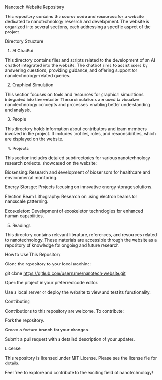 Nanotech Website Repository

This repository contains the source code and resources for a website dedicated to nanotechnology research and development. The website is organized into several sections, each addressing a specific aspect of the project.

Directory Structure

1. AI ChatBot

This directory contains files and scripts related to the development of an AI chatbot integrated into the website. The chatbot aims to assist users by answering questions, providing guidance, and offering support for nanotechnology-related queries.

2. Graphical Simulation

This section focuses on tools and resources for graphical simulations integrated into the website. These simulations are used to visualize nanotechnology concepts and processes, enabling better understanding and analysis.

3. People

This directory holds information about contributors and team members involved in the project. It includes profiles, roles, and responsibilities, which are displayed on the website.

4. Projects

This section includes detailed subdirectories for various nanotechnology research projects, showcased on the website:

Biosensing: Research and development of biosensors for healthcare and environmental monitoring.

Energy Storage: Projects focusing on innovative energy storage solutions.

Electron Beam Lithography: Research on using electron beams for nanoscale patterning.

Exoskeleton: Development of exoskeleton technologies for enhanced human capabilities.

5. Readings

This directory contains relevant literature, references, and resources related to nanotechnology. These materials are accessible through the website as a repository of knowledge for ongoing and future research.

How to Use This Repository

Clone the repository to your local machine:

git clone https://github.com/username/nanotech-website.git

Open the project in your preferred code editor.

Use a local server or deploy the website to view and test its functionality.

Contributing

Contributions to this repository are welcome. To contribute:

Fork the repository.

Create a feature branch for your changes.

Submit a pull request with a detailed description of your updates.

License

This repository is licensed under MIT License. Please see the license file for details.

Feel free to explore and contribute to the exciting field of nanotechnology!

